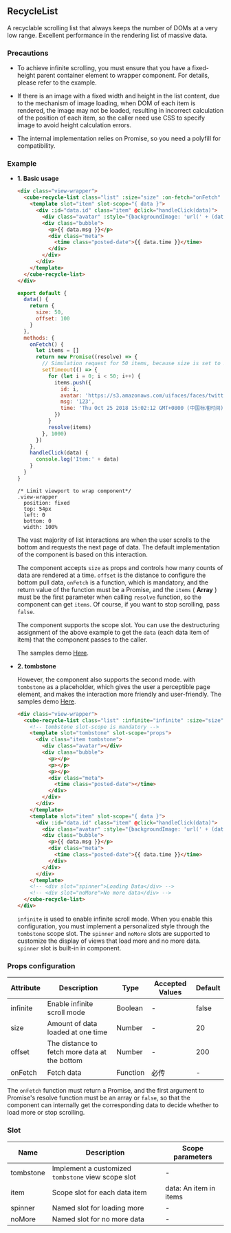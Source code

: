 ## RecycleList

A recyclable scrolling list that always keeps the number of DOMs at a very low range. Excellent performance in the rendering list of massive data.

### Precautions

  - To achieve infinite scrolling, you must ensure that you have a fixed-height parent container element to wrapper component. For details, please refer to the example.

  - If there is an image with a fixed width and height in the list content, due to the mechanism of image loading, when DOM of each item is rendered, the image may not be loaded, resulting in incorrect calculation of the position of each item, so the caller need use CSS to specify image to avoid height calculation errors.

  - The internal implementation relies on Promise, so you need a polyfill for compatibility.

### Example

- **1. Basic usage**

  ```html
  <div class="view-wrapper">
    <cube-recycle-list class="list" :size="size" :on-fetch="onFetch" :offset="offset">
      <template slot="item" slot-scope="{ data }">
        <div :id="data.id" class="item" @click="handleClick(data)">
          <div class="avatar" :style="{backgroundImage: 'url(' + (data.avatar || '') + ')'}"></div>
          <div class="bubble">
            <p>{{ data.msg }}</p>
            <div class="meta">
              <time class="posted-date">{{ data.time }}</time>
            </div>
          </div>
        </div>
      </template>
    </cube-recycle-list>
  </div>
  ```
  ```js
  export default {
    data() {
      return {
        size: 50,
        offset: 100
      }
    },
    methods: {
      onFetch() {
        let items = []
        return new Promise((resolve) => {
          // Simulation request for 50 items, because size is set to 50
          setTimeout(() => {
            for (let i = 0; i < 50; i++) {
              items.push({
                id: i,
                avatar: 'https://s3.amazonaws.com/uifaces/faces/twitter/danpliego/128.jpg',
                msg: '123',
                time: 'Thu Oct 25 2018 15:02:12 GMT+0800 (中国标准时间)'
              })
            }
            resolve(items)
          }, 1000)
        })
      },
      handleClick(data) {
        console.log('Item:' + data)
      }
    }
  }
  ```

  ```stylus
  /* Limit viewport to wrap component*/
  .view-wrapper
    position: fixed
    top: 54px
    left: 0
    bottom: 0
    width: 100%
  ```

    The vast majority of list interactions are when the user scrolls to the bottom and requests the next page of data. The default implementation of the component is based on this interaction.

    The component accepts `size` as props and controls how many counts of data are rendered at a time. `offset` is the distance to configure the bottom pull data, `onFetch` is a function, which is mandatory, and the return value of the function must be a Promise, and the `items` ( **Array** ) must be the first parameter when calling `resolve` function, so the component can get `items`. Of course, if you want to stop scrolling, pass `false`.

    The component supports the scope slot. You can use the destructuring assignment of the above example to get the `data` (each data item of item) that the component passes to the caller.

    The samples demo [Here](https://github.com/didi/cube-ui/blob/master/example/pages/recycle-list/recycle-list-default.vue).

- **2. tombstone**

  However, the component also supports the second mode. with `tombstone` as a placeholder, which gives the user a perceptible page element, and makes the interaction more friendly and user-friendly.
  The samples demo [Here](https://github.com/didi/cube-ui/blob/master/example/pages/recycle-list/recycle-list-tombstone.vue).

  ```html
  <div class="view-wrapper">
    <cube-recycle-list class="list" :infinite="infinite" :size="size" :on-fetch="onFetch">
      <!-- tombstone slot-scope is mandatory -->
      <template slot="tombstone" slot-scope="props">
        <div class="item tombstone">
          <div class="avatar"></div>
          <div class="bubble">
            <p></p>
            <p></p>
            <p></p>
            <div class="meta">
              <time class="posted-date"></time>
            </div>
          </div>
        </div>
      </template>
      <template slot="item" slot-scope="{ data }">
        <div :id="data.id" class="item" @click="handleClick(data)">
          <div class="avatar" :style="{backgroundImage: 'url(' + (data.avatar || '') + ')'}"></div>
          <div class="bubble">
            <p>{{ data.msg }}</p>
            <div class="meta">
              <time class="posted-date">{{ data.time }}</time>
            </div>
          </div>
        </div>
      </template>
      <!-- <div slot="spinner">Loading Data</div> -->
      <!-- <div slot="noMore">No more data</div> -->
    </cube-recycle-list>
  </div>
  ```

  `infinite` is used to enable infinite scroll mode. When you enable this configuration, you must implement a personalized style through the `tombstone` scope slot. The `spinner` and `noMore` slots are supported to customize the display of views that load more and no more data. `spinner` slot is built-in in component.

### Props configuration

| Attribute | Description | Type | Accepted Values | Default |
| - | - | - | - | - |
| infinite | Enable infinite scroll mode | Boolean | - | false |
| size | Amount of data loaded at one time | Number | - | 20 |
| offset | The distance to fetch more data at the bottom | Number | - | 200 |
| onFetch | Fetch data | Function | 必传 | - |

The `onFetch` function must return a Promise, and the first argument to Promise's resolve function must be an array or `false`, so that the component can internally get the corresponding data to decide whether to load more or stop scrolling.

### Slot

| Name | Description | Scope parameters |
| - | - | - |
| tombstone | Implement a customized `tombstone` view scope slot | - |
| item | Scope slot for each data item | data: An item in items |
| spinner | Named slot for loading more | - |
| noMore | Named slot for no more data | - |
